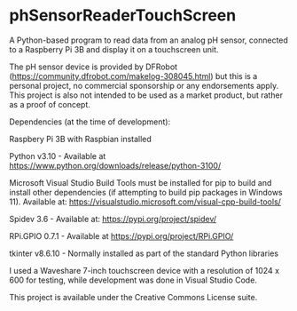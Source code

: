 # phSensorReaderTouchScreen
A Python-based program to read data from an analog pH sensor, connected to a Raspberry Pi 3B and display it on a touchscreen unit.

The pH sensor device is provided by DFRobot (https://community.dfrobot.com/makelog-308045.html) but this is a personal project, no commercial sponsorship or any endorsements apply. This project is also not intended to be used as a market product, but rather as a proof of concept.

Dependencies (at the time of development):

Raspbery Pi 3B with Raspbian installed

Python v3.10 - Available at https://www.python.org/downloads/release/python-3100/

Microsoft Visual Studio Build Tools must be installed for pip to build and install other dependencies (if attempting to build pip packages in Windows 11). Available at: https://visualstudio.microsoft.com/visual-cpp-build-tools/

Spidev 3.6 - Available at: https://pypi.org/project/spidev/

RPi.GPIO 0.7.1 - Available at https://pypi.org/project/RPi.GPIO/

tkinter v8.6.10 - Normally installed as part of the standard Python libraries

I used a Waveshare 7-inch touchscreen device with a resolution of 1024 x 600 for testing, while development was done in Visual Studio Code.

This project is available under the Creative Commons License suite.